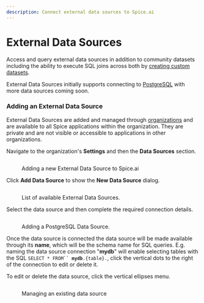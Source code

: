 ```yaml
---
description: Connect external data sources to Spice.ai
---
```


# External Data Sources

Access and query external data sources in addition to community datasets including the ability to execute SQL joins across both by [creating custom datasets](datasets-and-views.md).

External Data Sources initially supports connecting to [PostgreSQL](https://www.postgresql.org/) with more data sources coming soon.

### Adding an External Data Source

External Data Sources are added and managed through [organizations](../portal/organizations.md) and are available to all Spice applications within the organization. They are private and are not visible or accessible to applications in other organizations.

Navigate to the organization's **Settings** and then the **Data Sources** section.

<figure><img src="../.gitbook/assets/Screenshot 2023-10-26 at 12.38.12 AM.png" alt=""><figcaption><p>Adding a new External Data Source to Spice.ai</p></figcaption></figure>

Click **Add Data Source** to show the **New Data Source** dialog.

<figure><img src="../.gitbook/assets/Screenshot 2023-10-26 at 12.43.10 AM.png" alt=""><figcaption><p>List of available External Data Sources.</p></figcaption></figure>

Select the data source and then complete the required connection details.

<figure><img src="../.gitbook/assets/Screenshot 2023-10-26 at 4.55.03 PM.png" alt=""><figcaption><p>Adding a PostgreSQL Data Source.</p></figcaption></figure>

Once the data source is connected the data source will be made available through its **name**, which will be the schema name for SQL queries. E.g. naming the data source connection "**mydb**" will enable selecting tables with the SQL `SELECT * FROM`` `**`mydb`**`.{table}.`, click the vertical dots to the right of the connection to edit or delete it.

To edit or delete the data source, click the vertical ellipses menu.

<figure><img src="../.gitbook/assets/Screenshot 2023-10-26 at 4.59.58 PM.png" alt=""><figcaption><p>Managing an existing data source</p></figcaption></figure>
